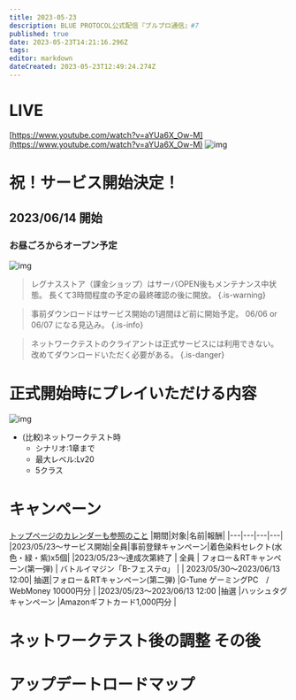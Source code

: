 ```yaml
---
title: 2023-05-23
description: BLUE PROTOCOL公式配信『ブルプロ通信』#7
published: true
date: 2023-05-23T14:21:16.296Z
tags: 
editor: markdown
dateCreated: 2023-05-23T12:49:24.274Z
---
```


# LIVE
[https://www.youtube.com/watch?v=aYUa6X_Ow-M](https://www.youtube.com/watch?v=aYUa6X_Ow-M)
![img](https://pbs.twimg.com/media/Fwzw0_QaUAEdvol?format=png&name=small)

# 祝！サービス開始決定！
## 2023/06/14 開始
### お昼ごろからオープン予定
![img](https://pbs.twimg.com/media/FwzvhIVagAArYci?format=png&name=small)

> レグナスストア（課金ショップ）はサーバOPEN後もメンテナンス中状態。
> 長くて3時間程度の予定の最終確認の後に開放。
{.is-warning}


> 事前ダウンロードはサービス開始の1週間ほど前に開始予定。
> 06/06 or 06/07 になる見込み。
{.is-info}

> ネットワークテストのクライアントは正式サービスには利用できない。
> 改めてダウンロードいただく必要がある。
{.is-danger}

# 正式開始時にプレイいただける内容
![img](https://pbs.twimg.com/media/FwzwoqcagAAM3qi?format=png&name=small)

+ (比較)ネットワークテスト時
	+ シナリオ:1章まで
  + 最大レベル:Lv20
  + 5クラス
  
# キャンペーン
[トップページのカレンダーも参照のこと](/home)
|期間|対象|名前|報酬|
|---|---|---|---|
|2023/05/23～サービス開始|全員|事前登録キャンペーン|着色染料セレクト(水色・緑・紫)x5個|
|2023/05/23～達成次第終了 | 全員 | フォロー＆RTキャンペーン(第一弾) | バトルイマジン「B-フェステα」 |
| 2023/05/30～2023/06/13 12:00| 抽選|フォロー＆RTキャンペーン(第二弾) |G-Tune ゲーミングPC　/　WebMoney 10000円分 |
|2023/05/23～2023/06/13 12:00 |抽選 |ハッシュタグキャンペーン |Amazonギフトカード1,000円分 |







# ネットワークテスト後の調整 その後

# アップデートロードマップ


